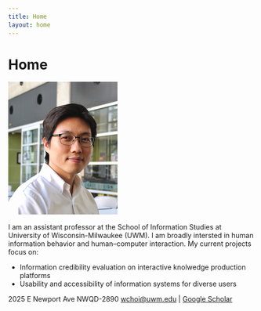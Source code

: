 ```yaml
---
title: Home
layout: home
---
```

# Home
![Wonchan Choi](/assets/images/wchoi_gp_60.png)

I am an assistant professor at the School of Information Studies at University of Wisconsin-Milwaukee (UWM). I am broadly intersted in human information behavior and human–computer interaction. My current projects focus on:
- Information credibility evaluation on interactive knolwedge production platforms
- Usability and accessibility of information systems for diverse users 


2025 E Newport Ave
NWQD-2890
wchoi@uwm.edu | [Google Scholar](https://scholar.google.com/citations?user=p5_1GbgAAAAJ&hl=en)
